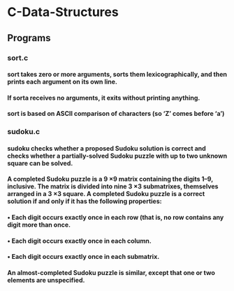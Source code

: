 # C-Data-Structures

## Programs

### sort.c
#### sort takes zero or more arguments, sorts them lexicographically, and then prints each argument on its own line.
#### If sorta receives no arguments, it exits without printing anything.
#### sort is based on ASCII comparison of characters (so ‘Z’ comes before ‘a’)

### sudoku.c
#### sudoku checks whether a proposed Sudoku solution is correct and checks whether a partially-solved Sudoku puzzle with up to two unknown square can be solved.
#### A completed Sudoku puzzle is a 9 ×9 matrix containing the digits 1–9, inclusive. The matrix is divided into nine 3 ×3 submatrixes, themselves arranged in a 3 ×3 square. A completed Sudoku puzzle is a correct solution if and only if it has the following properties:
#### • Each digit occurs exactly once in each row (that is, no row contains any digit more than once.
#### • Each digit occurs exactly once in each column.
#### • Each digit occurs exactly once in each submatrix.
#### An almost-completed Sudoku puzzle is similar, except that one or two elements are unspecified.
